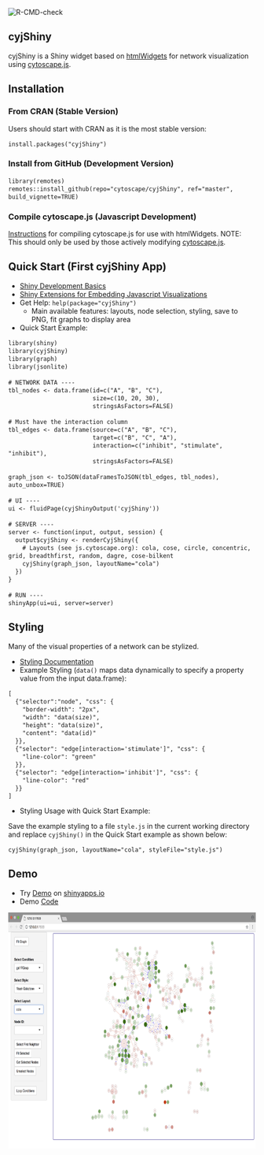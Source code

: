 ![R-CMD-check](https://github.com/cytoscape/cyjShiny/actions/workflows/R-CMD-check.yaml/badge.svg)

## cyjShiny

cyjShiny is a Shiny widget based on [htmlWidgets](http://www.htmlwidgets.org/index.html]) for network visualization using [cytoscape.js](https://js.cytoscape.org/).

## Installation
### From CRAN (Stable Version) 

Users should start with CRAN as it is the most stable version: 

```
install.packages("cyjShiny") 
```

### Install from GitHub (Development Version) 
```
library(remotes)
remotes::install_github(repo="cytoscape/cyjShiny", ref="master", build_vignette=TRUE)
```

### Compile cytoscape.js (Javascript Development) 

[Instructions](https://github.com/cytoscape/cyjShiny/wiki/installation) for compiling cytoscape.js for use with htmlWidgets. NOTE: This should only be used by those actively modifying [cytoscape.js](https://js.cytoscape.org/).

## Quick Start (First cyjShiny App)

* [Shiny Development Basics](https://shiny.rstudio.com/tutorial/) 
* [Shiny Extensions for Embedding Javascript Visualizations](https://shiny.rstudio.com/articles/htmlwidgets.html)
* Get Help: `help(package="cyjShiny")`
  * Main available features: layouts, node selection, styling, save to PNG, fit graphs to display area
* Quick Start Example: 

```
library(shiny)
library(cyjShiny)
library(graph)
library(jsonlite)

# NETWORK DATA ----
tbl_nodes <- data.frame(id=c("A", "B", "C"), 
                        size=c(10, 20, 30),
                        stringsAsFactors=FALSE)

# Must have the interaction column 
tbl_edges <- data.frame(source=c("A", "B", "C"),
                        target=c("B", "C", "A"),
                        interaction=c("inhibit", "stimulate", "inhibit"),
                        stringsAsFactors=FALSE)

graph_json <- toJSON(dataFramesToJSON(tbl_edges, tbl_nodes), auto_unbox=TRUE)

# UI ----
ui <- fluidPage(cyjShinyOutput('cyjShiny'))

# SERVER ----
server <- function(input, output, session) {
  output$cyjShiny <- renderCyjShiny({
    # Layouts (see js.cytoscape.org): cola, cose, circle, concentric, grid, breadthfirst, random, dagre, cose-bilkent
    cyjShiny(graph_json, layoutName="cola")
  })
}

# RUN ----
shinyApp(ui=ui, server=server)
```

## Styling 

Many of the visual properties of a network can be stylized. 

* [Styling Documentation](https://js.cytoscape.org/#style)
* Example Styling (`data()` maps data dynamically to specify a property value from the input data.frame):

```
[
  {"selector":"node", "css": {
    "border-width": "2px",
    "width": "data(size)",
    "height": "data(size)", 
    "content": "data(id)"
  }},
  {"selector": "edge[interaction='stimulate']", "css": {
    "line-color": "green"
  }},
  {"selector": "edge[interaction='inhibit']", "css": {
    "line-color": "red"
  }}
]
```
* Styling Usage with Quick Start Example: 

Save the example styling to a file `style.js` in the current working directory and replace `cyjShiny()` in the Quick Start example as shown below:

```
cyjShiny(graph_json, layoutName="cola", styleFile="style.js")
```

## Demo 

* Try [Demo](https://cannin.shinyapps.io/cyjShiny/) on [shinyapps.io](https://www.shinyapps.io/)
* Demo [Code](https://github.com/cytoscape/cyjShiny/tree/master/inst/demos/basicDemo)

<img src="inst/docs/ygModelImage.png" height="480px" />
